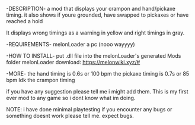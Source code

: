 -DESCRIPTION-
a mod that displays your crampon and hand/pickaxe timing.
it also shows if youre grounded, have swapped to pickaxes or have reached a hold

It displays wrong timings as a warning in yellow and right timings in gray.

-REQUIREMENTS-
melonLoader
a pc (nooo wayyyy)

-HOW TO INSTALL-
put .dll file into the melonLoader's generated Mods folder
melonLoader download: https://melonwiki.xyz/#

-MORE-
the hand timing is 0.6s or 100 bpm
the pickaxe timing is 0.7s or 85 bpm
Idk the crampon timing

if you have any suggestion please tell me i might add them. This is my first ever mod to any game so i dont know what im doing.

NOTE: i have done minimal playtesting if you encounter any bugs or something doesnt work please tell me. expect bugs. 

